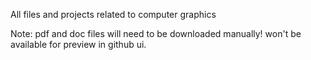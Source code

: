 All files and projects related to computer graphics

Note: pdf and doc files will need to be downloaded manually! won't 
be available for preview in github ui.
